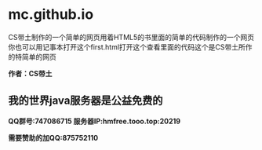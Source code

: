 # mc.github.io
<html>
<head>
<title>HTML CS带土 </title>
</head>
<body>
<!--  HTML CS带土  -->
<p>CS带土制作的一个简单的网页用着HTML5的书里面的简单的代码制作的一个网页你也可以用记事本打开这个first.html打开这个查看里面的代码这个是CS带土所作的特简单的网页</p>
<b>作者：CS带土<b/>
<H2> 我的世界java服务器是公益免费的 </H2> 
<p>QQ群号:747086715 服务器IP:hmfree.tooo.top:20219 </p>
<p>需要赞助的加QQ:875752110 </p>
</BODY>
